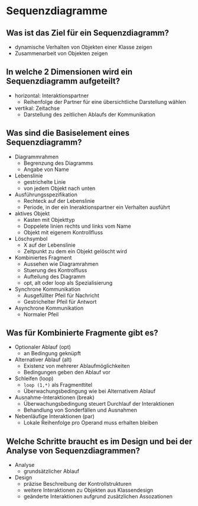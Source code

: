 # Sequenzdiagramme

## Was ist das Ziel für ein Sequenzdiagramm?
* dynamische Verhalten von Objekten einer Klasse zeigen
* Zusammenarbeit von Objekten zeigen

## In welche 2 Dimensionen wird ein Sequenzdiagramm aufgeteilt?
* horizontal: Interaktionspartner
    * Reihenfolge der Partner für eine übersichtliche Darstellung wählen
* vertikal: Zeitachse
    * Darstellung des zeitlichen Ablaufs der Kommunikation

## Was sind die Basiselement eines Sequenzdiagramm?
* Diagrammrahmen
    * Begrenzung des Diagramms
    * Angabe von Name
* Lebenslinie
    * gestrichelte Linie
    * von jedem Objekt nach unten
* Ausführungsspezifikation
    * Rechteck auf der Lebenslinie
    * Periode, in der ein Ineraktionspartner ein Verhalten ausführt
* aktives Objekt
    * Kasten mit Objekttyp
    * Doppelete linien rechts und links vom Name
    * Objekt mit eigenem Kontrollfluss
* Löschsymbol
    * X auf der Lebenslinie
    * Zeitpunkt zu dem ein Objekt gelöscht wird
* Kombiniertes Fragment
    * Aussehen wie Diagramrahmen
    * Stuerung des Kontrolfluss
    * Aufteilung des Diagramm
    * opt, alt oder loop als Spezialisierung
* Synchrone Kommunikation
    * Ausgefüllter Pfeil für Nachricht
    * Gestrichelter Pfeil für Antwort
* Asynchrone Kommunikation
    * Normaler Pfeil

## Was für Kombinierte Fragmente gibt es?
* Optionaler Ablauf (opt)
    * an Bedingung geknüpft
* Alternativer Ablauf (alt)
    * Existenz von mehrerer Ablaufmöglichkeiten
    * Bedingungen geben den Ablauf vor
* Schleifen (loop)
    * `loop (1,*)` als Fragmenttitel
    * Überwachungsbedingung wie bei Alternativem Ablauf
* Ausnahme-Interaktionen (break)
    * Überwachungsbedingung steuert Durchlauf der Interaktionen
    * Behandlung von Sonderfällen und Ausnahmen
* Nebenläufige Interaktionen (par)
    * Lokale Reihenfolge pro Operand muss erhalten bleiben

## Welche Schritte braucht es im Design und bei der Analyse von Sequenzdiagrammen?
* Analyse
    * grundsätzlicher Ablauf
* Design
    * präzise Beschreibung der Kontrollstrukturen
    * weitere Interaktionen zu Objekten aus Klassendesign
    * geänderte Interaktionen aufgrund zusätzlichen Assozationen

